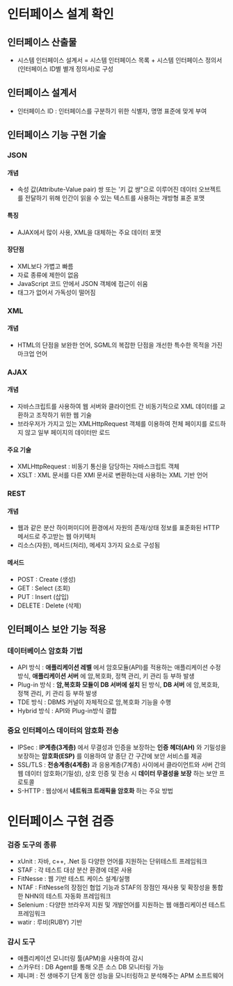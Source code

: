 # 인터페이스 설계 확인
## 인터페이스 산출물
- 시스템 인터페이스 설계서 = 시스템 인터페이스 목록 + 시스템 인터페이스 정의서 (인터페이스 ID별 별개 정의서)로 구성

## 인터페이스 설계서
- 인터페이스 ID : 인터페이스를 구분하기 위한 식별자, 명명 표준에 맞게 부여

## 인터페이스 기능 구현 기술
### JSON
#### 개념
- 속성 값(Attribute-Value pair) 쌍 또는 '키 값 쌍"으로 이루어진 데이터 오브젝트를 전달하기 위해 인간이 읽을 수 있는 텍스트를 사용하는 개방형 표준 포맷

#### 특징
- AJAX에서 많이 사용, XML을 대체하는 주요 데이터 포맷

#### 장단점
- XML보다 가볍고 빠름
- 자료 종류에 제한이 없음
- JavaScript 코드 안에서 JSON 객체에 접근이 쉬움
- 태그가 없어서 가독성이 떨어짐

### XML
#### 개념
- HTML의 단점을 보완한 언어, SGML의 복잡한 단점을 개선한 특수한 목적을 가진 마크업 언어

### AJAX
#### 개념
- 자바스크립트를 사용하여 웹 서버와 클라이언트 간 비동기적으로  XML 데이터를 교환하고 조작하기 위한 웹 기술
- 브라우저가 가지고 있는 XMLHttpRequest 객체를 이용하여 전체 페이지를 로드하지 않고 일부 페이지의 데이터만 로드

#### 주요 기술
- XMLHttpRequest : 비동기 통신을 담당하는 자바스크립트 객체
- XSLT : XML 문서를 다른 XMl 문서로 변환하는데 사용하는 XML 기반 언어

### REST
#### 개념
- 웹과 같은 분산 하이퍼미디어 환경에서 자원의 존재/상태 정보를 표준화된 HTTP 메서드로 주고받는 웹 아키텍처
- 리소스(자원), 메서드(처리), 메세지 3가지 요소로 구성됨

#### 메서드
- POST : Create (생성)
- GET :  Select (조회)
- PUT : Insert (삽입)
- DELETE : Delete (삭제)

## 인터페이스 보안 기능 적용
### 데이터베이스 암호화 기법
- API 방식 : __애플리케이션 레벨__ 에서 암호모듈(API)를 적용하는 애플리케이션 수정 방식, __애플리케이션 서버__ 에 암,복호화, 정책 관리, 키 관리 등 부하 발생
- Plug-in 방식 : __암,복호화 모듈이 DB 서버에 설치__ 된 방식, __DB 서버__ 에 암,복호화, 정책 관리, 키 관리 등 부하 발생
- TDE 방식 : DBMS 커널이 자체적으로 암,복호화 기능을 수행
- Hybrid 방식 : API와 Plug-in방식 결합

### 중요 인터페이스 데이터의 암호화 전송
- IPSec : __IP계층(3계층)__ 에서 무결성과 인증을 보장하는 __인증 헤더(AH)__ 와 기밀성을 보장하는 __암호화(ESP)__ 를 이용하여 양 종단 간 구간에 보안 서비스를 제공
- SSL/TLS : __전송계층(4계층)__ 과 응용계층(7계층) 사이에서 클라이언트와 서버 간의 웹 데이터 암호화(기밀성), 상호 인증 및 전송 시 __데이터 무결성을 보장__ 하는 보안 프로토콜
- S-HTTP : 웹상에서 __네트워크 트래픽을 암호화__ 하는 주요 방법

# 인터페이스 구현 검증
### 검증 도구의 종류
- xUnit : 자바, c++, .Net 등 다양한 언어를 지원하는 단위테스트 프레임워크
- STAF : 각 테스트 대상 분산 환경에 데몬 사용
- FitNesse : 웹 기반 테스트 케이스 설계/실행
- NTAF : FitNesse의 장점인 협업 기능과 STAF의 장점인 재사용 및 확장성을 통합한 NHN의 테스트 자동화 프레임워크
- Selenium : 다양한 브라우저 지원 및 개발언어를 지원하는 웹 애플리케이션 테스트 프레임워크
- watir : 루비(RUBY) 기반 

### 감시 도구
- 애플리케이션 모니터링 툴(APM)을 사용하여 감시
- 스카우터 : DB Agent를 통해 오픈 소스 DB 모니터링 가능
- 제니퍼 : 전 생애주기 단계 동안 성능을 모니터링하고 분석해주는 APM 소프트웨어












